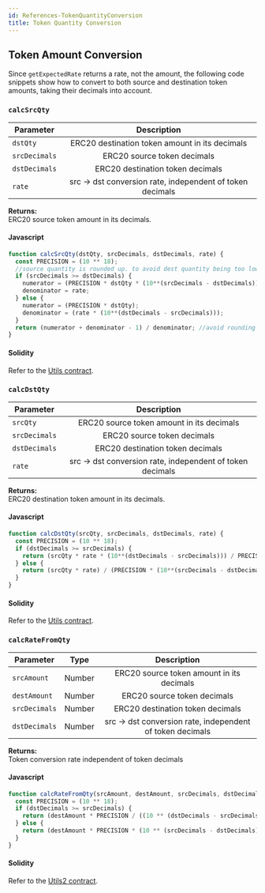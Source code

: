 ```yaml
---
id: References-TokenQuantityConversion
title: Token Quantity Conversion
---
```

## Token Amount Conversion
Since `getExpectedRate` returns a rate, not the amount, the following code snippets show how to convert to both source and destination token amounts, taking their decimals into account.

### `calcSrcQty`
| Parameter           | Description                          |
| ------------------- |:------------------------------------:|
| `dstQty`     | ERC20 destination token amount in its decimals |
| `srcDecimals`    | ERC20 source token decimals |
| `dstDecimals`  | ERC20 destination token decimals |
| `rate`  | src -> dst conversion rate, independent of token decimals |
**Returns:**<br>
ERC20 source token amount in its decimals.

#### Javascript
```js
function calcSrcQty(dstQty, srcDecimals, dstDecimals, rate) {
  const PRECISION = (10 ** 18);
  //source quantity is rounded up. to avoid dest quantity being too low.
  if (srcDecimals >= dstDecimals) {
    numerator = (PRECISION * dstQty * (10**(srcDecimals - dstDecimals)));
    denominator = rate;
  } else {
    numerator = (PRECISION * dstQty);
    denominator = (rate * (10**(dstDecimals - srcDecimals)));
  }
  return (numerator + denominator - 1) / denominator; //avoid rounding down errors
}
```

#### Solidity
Refer to the [Utils contract](https://github.com/KyberNetwork/smart-contracts/blob/master/contracts/Utils.sol#L47-L64).


### `calcDstQty`
| Parameter           | Description                          |
| ------------------- |:------------------------------------:|
| `srcQty`     |  ERC20 source token amount in its decimals |
| `srcDecimals`    | ERC20 source token decimals |
| `dstDecimals`  | ERC20 destination token decimals |
| `rate`  | src -> dst conversion rate, independent of token decimals |
**Returns:**<br>
ERC20 destination token amount in its decimals.

#### Javascript
```js
function calcDstQty(srcQty, srcDecimals, dstDecimals, rate) {
  const PRECISION = (10 ** 18);
  if (dstDecimals >= srcDecimals) {
    return (srcQty * rate * (10**(dstDecimals - srcDecimals))) / PRECISION;
  } else {
    return (srcQty * rate) / (PRECISION * (10**(srcDecimals - dstDecimals)));
  }
}
```

#### Solidity
Refer to the [Utils contract](https://github.com/KyberNetwork/smart-contracts/blob/master/contracts/Utils.sol#L34-L45).


### `calcRateFromQty`
| Parameter           | Type    | Description                                   |
| ------------------- |:-------:|:------------------------------------:|
| `srcAmount`     | Number | ERC20 source token amount in its decimals |
| `destAmount`    | Number | ERC20 source token decimals |
| `srcDecimals`  | Number | ERC20 destination token decimals |
| `dstDecimals`  | Number | src -> dst conversion rate, independent of token decimals |
**Returns:**<br>
Token conversion rate independent of token decimals

#### Javascript
```js
function calcRateFromQty(srcAmount, destAmount, srcDecimals, dstDecimals) {
  const PRECISION = (10 ** 18);
  if (dstDecimals >= srcDecimals) {
    return (destAmount * PRECISION / ((10 ** (dstDecimals - srcDecimals)) * srcAmount));
  } else {
    return (destAmount * PRECISION * (10 ** (srcDecimals - dstDecimals)) / srcAmount);
  }
}
```

#### Solidity
Refer to the [Utils2 contract](https://github.com/KyberNetwork/smart-contracts/blob/master/contracts/Utils2.sol#L36-L49).
